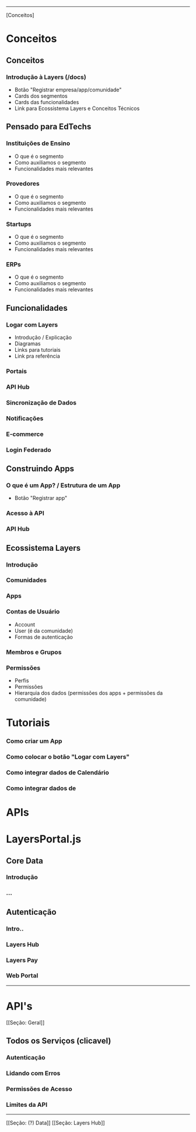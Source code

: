 --------
[Conceitos]

# Conceitos
## Conceitos
### Introdução à Layers (/docs)
- Botão "Registrar empresa/app/comunidade"
- Cards dos segmentos
- Cards das funcionalidades
- Link para Ecossistema Layers e Conceitos Técnicos

## Pensado para EdTechs
### Instituições de Ensino
- O que é o segmento
- Como auxiliamos o segmento
- Funcionalidades mais relevantes
### Provedores
- O que é o segmento
- Como auxiliamos o segmento
- Funcionalidades mais relevantes
### Startups
- O que é o segmento
- Como auxiliamos o segmento
- Funcionalidades mais relevantes
### ERPs
- O que é o segmento
- Como auxiliamos o segmento
- Funcionalidades mais relevantes

## Funcionalidades
### Logar com Layers
- Introdução / Explicação
- Diagramas
- Links para tutoriais
- Link pra referência
### Portais
### API Hub
### Sincronização de Dados
### Notificações
### E-commerce
### Login Federado

## Construindo Apps
### O que é um App? / Estrutura de um App
- Botão "Registrar app"
### Acesso à API
### API Hub

## Ecossistema Layers
### Introdução
### Comunidades
### Apps
### Contas de Usuário
- Account
- User (é da comunidade)
- Formas de autenticação
### Membros e Grupos
### Permissões
- Perfis
- Permissões
- Hierarquia dos dados (permissões dos apps + permissões da comunidade)

# Tutoriais

### Como criar um App
### Como colocar o botão "Logar com Layers"
### Como integrar dados de Calendário
### Como integrar dados de

# APIs

# LayersPortal.js

## Core Data
### Introdução
### ...


## Autenticação
### Intro..

### Layers Hub
### Layers Pay
### Web Portal

--------
# API's

[[Seção: Geral]]
## Todos os Serviços (clicavel)
### Autenticação
### Lidando com Erros
### Permissões de Acesso
### Limites da API

---
[[Seção: (?) Data]]
[[Seção: Layers Hub]]
